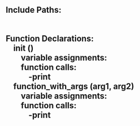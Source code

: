 ## Include Paths:<br /><br /><br />Function Declarations:<br />&nbsp;&nbsp;&nbsp;&nbsp;init ()<br />&nbsp;&nbsp;&nbsp;&nbsp;&nbsp;&nbsp;&nbsp;&nbsp;variable assignments:<br />  &nbsp;&nbsp;&nbsp;&nbsp;&nbsp;&nbsp;&nbsp;&nbsp;function calls:<br />  &nbsp;&nbsp;&nbsp;&nbsp;&nbsp;&nbsp;&nbsp;&nbsp;&nbsp;&nbsp;&nbsp;&nbsp;-print<br />  &nbsp;&nbsp;&nbsp;&nbsp;function_with_args (arg1, arg2)<br />&nbsp;&nbsp;&nbsp;&nbsp;&nbsp;&nbsp;&nbsp;&nbsp;variable assignments:<br />  &nbsp;&nbsp;&nbsp;&nbsp;&nbsp;&nbsp;&nbsp;&nbsp;function calls:<br />  &nbsp;&nbsp;&nbsp;&nbsp;&nbsp;&nbsp;&nbsp;&nbsp;&nbsp;&nbsp;&nbsp;&nbsp;-print<br />  
